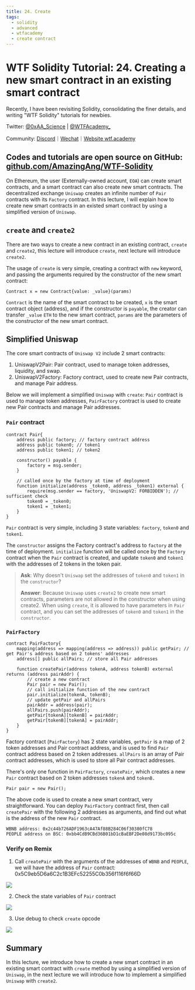 ```yaml
---
title: 24. Create
tags:
  - solidity
  - advanced
  - wtfacademy
  - create contract
---
```


# WTF Solidity Tutorial: 24. Creating a new smart contract in an existing smart contract

Recently, I have been revisiting Solidity, consolidating the finer details, and writing "WTF Solidity" tutorials for newbies. 

Twitter: [@0xAA_Science](https://twitter.com/0xAA_Science) | [@WTFAcademy_](https://twitter.com/WTFAcademy_)

Community: [Discord](https://discord.gg/5akcruXrsk)｜[Wechat](https://docs.google.com/forms/d/e/1FAIpQLSe4KGT8Sh6sJ7hedQRuIYirOoZK_85miz3dw7vA1-YjodgJ-A/viewform?usp=sf_link)｜[Website wtf.academy](https://wtf.academy)

Codes and tutorials are open source on GitHub: [github.com/AmazingAng/WTF-Solidity](https://github.com/AmazingAng/WTF-Solidity)
-----

On Ethereum, the user (Externally-owned account, `EOA`) can create smart contracts, and a smart contract can also create new smart contracts. The decentralized exchange `Uniswap` creates an infinite number of `Pair` contracts with its `Factory` contract. In this lecture, I will explain how to create new smart contracts in an existed smart contract by using a simplified version of `Uniswap`.

## `create` and `create2`
There are two ways to create a new contract in an existing contract, `create` and `create2`, this lecture will introduce `create`, next lecture will introduce `create2`.

The usage of `create` is very simple, creating a contract with `new` keyword, and passing the arguments required by the constructor of the new smart contract:

```solidity
Contract x = new Contract{value: _value}(params)
```

`Contract` is the name of the smart contract to be created, `x` is the smart contract object (address), and if the constructor is `payable`, the creator can transfer `_value` `ETH` to the new smart contract, `params` are the parameters of the constructor of the new smart contract.

## Simplified Uniswap
The core smart contracts of `Uniswap V2` include 2 smart contracts:

1. UniswapV2Pair: Pair contract, used to manage token addresses, liquidity, and swap.
2. UniswapV2Factory: Factory contract, used to create new Pair contracts, and manage Pair address.

Below we will implement a simplified `Uniswap` with `create`: `Pair` contract is used to manage token addresses, `PairFactory` contract is used to create new Pair contracts and manage Pair addresses.

###  `Pair` contract

```solidity
contract Pair{
    address public factory; // factory contract address
    address public token0; // token1
    address public token1; // token2

    constructor() payable {
        factory = msg.sender;
    }

    // called once by the factory at time of deployment
    function initialize(address _token0, address _token1) external {
        require(msg.sender == factory, 'UniswapV2: FORBIDDEN'); // sufficient check
        token0 = _token0;
        token1 = _token1;
    }
}
```
`Pair` contract is very simple, including 3 state variables: `factory`, `token0` and `token1`.

The `constructor` assigns the Factory contract's address to `factory` at the time of deployment. `initialize` function will be called once by the `Factory` contract when the `Pair` contract is created, and update `token0` and `token1` with the addresses of 2 tokens in the token pair.

> **Ask**: Why doesn't `Uniswap` set the addresses of `token0` and `token1` in the `constructor`?
>
> **Answer**: Because `Uniswap` uses `create2` to create new smart contracts, parameters are not allowed in the constructor when using create2. When using `create`, it is allowed to have parameters in `Pair` contract, and you can set the addresses of `token0` and `token1` in the `constructor`.

### `PairFactory`
```solidity
contract PairFactory{
    mapping(address => mapping(address => address)) public getPair; // get Pair's address based on 2 tokens' addresses
    address[] public allPairs; // store all Pair addresses

    function createPair(address tokenA, address tokenB) external returns (address pairAddr) {
        // create a new contract
        Pair pair = new Pair(); 
        // call initialize function of the new contract
        pair.initialize(tokenA, tokenB);
        // update getPair and allPairs
        pairAddr = address(pair);
        allPairs.push(pairAddr);
        getPair[tokenA][tokenB] = pairAddr;
        getPair[tokenB][tokenA] = pairAddr;
    }
}
```
Factory contract (`PairFactory`) has 2 state variables, `getPair` is a map of 2 token addresses and Pair contract address,  and is used to find `Pair` contract address based on 2 token addresses. `allPairs` is an array of Pair contract addresses, which is used to store all Pair contract addresses.

There's only one function in `PairFactory`, `createPair`, which creates a new `Pair` contract based on 2 token addresses `tokenA` and `tokenB.`

```solidity
Pair pair = new Pair(); 
```

The above code is used to create a new smart contract, very straightforward. You can deploy `PairFactory` contract first, then call `createPair` with the following 2 addresses as arguments, and find out what is the address of the new `Pair` contract.

```solidity
WBNB address: 0x2c44b726ADF1963cA47Af88B284C06f30380fC78
PEOPLE address on BSC: 0xbb4CdB9CBd36B01bD1cBaEBF2De08d9173bc095c
```

### Verify on Remix

1. Call `createPair` with the arguments of the addresses of `WBNB` and `PEOPLE`, we will have the address of `Pair` contract: 0x5C9eb5D6a6C2c1B3EFc52255C0b356f116f6f66D

![](./img/24-1.png)

2. Check the state variables of `Pair` contract

![](./img/24-2.png)

3. Use debug to check `create` opcode

![](./img/24-3.png)

## Summary
In this lecture, we introduce how to create a new smart contract in an existing smart contract with `create` method by using a simplified version of `Uniswap`, in the next lecture we will introduce how to implement a simplified `Uniswap` with `create2`.

